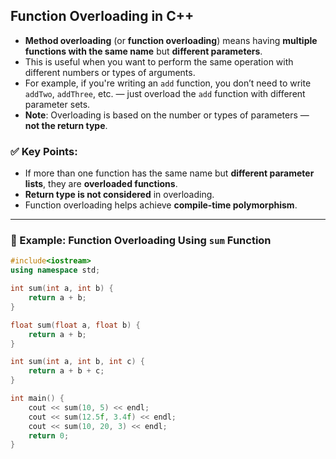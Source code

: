 ## Function Overloading in C++

- **Method overloading** (or **function overloading**) means having **multiple functions with the same name** but **different parameters**.
- This is useful when you want to perform the same operation with different numbers or types of arguments.
- For example, if you're writing an `add` function, you don’t need to write `addTwo`, `addThree`, etc. — just overload the `add` function with different parameter sets.
- **Note**: Overloading is based on the number or types of parameters — **not the return type**.

### ✅ Key Points:
- If more than one function has the same name but **different parameter lists**, they are **overloaded functions**.
- **Return type is not considered** in overloading.
- Function overloading helps achieve **compile-time polymorphism**.

---

### 🔢 Example: Function Overloading Using `sum` Function

```cpp
#include<iostream>
using namespace std;

int sum(int a, int b) {
    return a + b;
}

float sum(float a, float b) {
    return a + b;
}

int sum(int a, int b, int c) {
    return a + b + c;
}

int main() {
    cout << sum(10, 5) << endl;
    cout << sum(12.5f, 3.4f) << endl;
    cout << sum(10, 20, 3) << endl;
    return 0;
}
